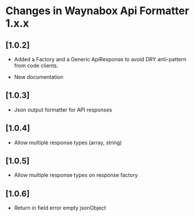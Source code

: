 # Changes in Waynabox Api Formatter 1.x.x

## [1.0.2]
* Added a Factory and a Generic ApiResponse to avoid DRY anti-pattern from code clients.
 
* New documentation

## [1.0.3]
* Json output formatter for API responses

## [1.0.4]
* Allow multiple response types (array, string)

## [1.0.5]
* Allow multiple response types on response factory

## [1.0.6]
* Return in field error empty jsonObject